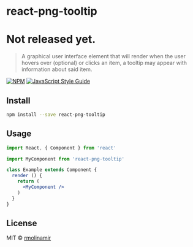 # react-png-tooltip

# Not released yet.

> A graphical user interface element that will render when the user hovers over (optional) or clicks  an item, a tooltip may appear with information about said item.

[![NPM](https://img.shields.io/npm/v/react-png-tooltip.svg)](https://www.npmjs.com/package/react-png-tooltip) [![JavaScript Style Guide](https://img.shields.io/badge/code_style-standard-brightgreen.svg)](https://standardjs.com)

## Install

```bash
npm install --save react-png-tooltip
```

## Usage

```jsx
import React, { Component } from 'react'

import MyComponent from 'react-png-tooltip'

class Example extends Component {
  render () {
    return (
      <MyComponent />
    )
  }
}
```

## License

MIT © [rmolinamir](https://github.com/rmolinamir)

